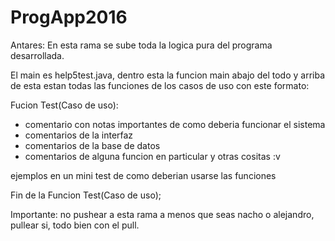 # ProgApp2016
Antares: En esta rama se sube toda la logica pura del programa desarrollada.

El main es help5test.java, dentro esta la funcion main abajo del todo y arriba de esta estan todas las funciones de los casos de uso con este formato:

Fucion Test(Caso de uso):
- comentario con notas importantes de como deberia funcionar el sistema
- comentarios de la interfaz
- comentarios de la base de datos
- comentarios de alguna funcion en particular y otras cositas :v

ejemplos en un mini test de como deberian usarse las funciones

Fin de la Funcion Test(Caso de uso);

Importante: no pushear a esta rama a menos que seas nacho o alejandro, pullear si, todo bien con el pull.
